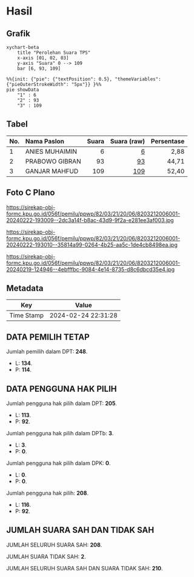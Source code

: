 # Hasil

## Grafik

```mermaid
xychart-beta
    title "Perolehan Suara TPS"
    x-axis [01, 02, 03]
    y-axis "Suara" 0 --> 109
    bar [6, 93, 109]
```

```mermaid
%%{init: {"pie": {"textPosition": 0.5}, "themeVariables": {"pieOuterStrokeWidth": "5px"}} }%%
pie showData
    "1" : 6
    "2" : 93
    "3" : 109
```

## Tabel

| No. | Nama Paslon    | Suara | Suara (raw) | Persentase |
|:--- |:-------------- | -----:| -----------:| ----------:|
| 1   | ANIES MUHAIMIN | 6     | [6][p-1]    | 2,88       |
| 2   | PRABOWO GIBRAN | 93    | [93][p-2]   | 44,71      |
| 3   | GANJAR MAHFUD  | 109   | [109][p-3]  | 52,40      |


[p-1]: https://github.com/gigit-pemilu/pemilu-2024-82-maluku-utara/blob/main/pilpres/hitung-suara/sub/82-maluku-utara/sub/03-halmahera-utara/sub/21-kao-barat/sub/2006-leleseng/sub/001-tps/sub/paslon-1.txt
[p-2]: https://github.com/gigit-pemilu/pemilu-2024-82-maluku-utara/blob/main/pilpres/hitung-suara/sub/82-maluku-utara/sub/03-halmahera-utara/sub/21-kao-barat/sub/2006-leleseng/sub/001-tps/sub/paslon-2.txt
[p-3]: https://github.com/gigit-pemilu/pemilu-2024-82-maluku-utara/blob/main/pilpres/hitung-suara/sub/82-maluku-utara/sub/03-halmahera-utara/sub/21-kao-barat/sub/2006-leleseng/sub/001-tps/sub/paslon-3.txt

## Foto C Plano

https://sirekap-obj-formc.kpu.go.id/056f/pemilu/ppwp/82/03/21/20/06/8203212006001-20240222-193009--2dc3a14f-b8ac-43d9-9f2a-e281ee3af003.jpg

https://sirekap-obj-formc.kpu.go.id/056f/pemilu/ppwp/82/03/21/20/06/8203212006001-20240222-193010--35814a99-0264-4b25-aa5c-1de4cb8498ea.jpg

https://sirekap-obj-formc.kpu.go.id/056f/pemilu/ppwp/82/03/21/20/06/8203212006001-20240219-124946--4ebfffbc-9084-4e14-8735-d8c6dbcd35e4.jpg


## Metadata

| Key        | Value               |
| ---------- | ------------------- |
| Time Stamp | 2024-02-24 22:31:28 |


## DATA PEMILIH TETAP

Jumlah pemilih dalam DPT: **248**.
 * L: **134**.
 * P: **114**.

## DATA PENGGUNA HAK PILIH

Jumlah pengguna hak pilih dalam DPT: **205**.
 * L: **113**.
 * P: **92**.

Jumlah pengguna hak pilih dalam DPTb: **3**.
 * L: **3**.
 * P: **0**.

Jumlah pengguna hak pilih dalam DPK: **0**.
 * L: **0**.
 * P: **0**.

Jumlah pengguna hak pilih: **208**.
 * L: **116**.
 * P: **92**.

## JUMLAH SUARA SAH DAN TIDAK SAH

JUMLAH SELURUH SUARA SAH: **208**.

JUMLAH SUARA TIDAK SAH: **2**.

JUMLAH SELURUH SUARA SAH DAN SUARA TIDAK SAH: **210**.



